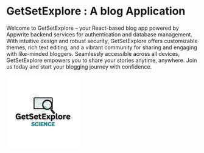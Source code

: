 # GetSetExplore : A blog Application
Welcome to GetSetExplore – your React-based blog app powered by Appwrite backend services for authentication and database management. With intuitive design and robust security, GetSetExplore offers customizable themes, rich text editing, and a vibrant community for sharing and engaging with like-minded bloggers. Seamlessly accessible across all devices, GetSetExplore empowers you to share your stories anytime, anywhere. Join us today and start your blogging journey with confidence.

![getsetexplore-logo](public/images/LOGO/android-chrome-192x192.png)
